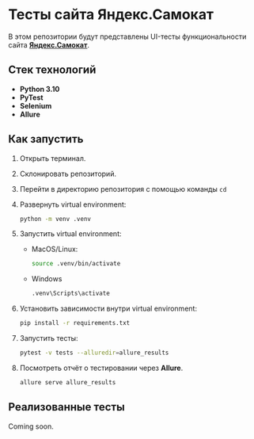 # Тесты сайта **Яндекс.Самокат**

В этом репозитории будут представлены UI-тесты функциональности сайта [**Яндекс.Самокат**](https://qa-scooter.praktikum-services.ru/).

## Стек технологий

- **Python 3.10**
- **PyTest**
- **Selenium**
- **Allure**

## Как запустить

1. Открыть терминал.
2. Склонировать репозиторий.
3. Перейти в директорию репозитория с помощью команды `cd`
4. Развернуть virtual environment:

   ```bash
   python -m venv .venv
   ```

5. Запустить virtual environment:

   - MacOS/Linux:

     ```bash
     source .venv/bin/activate
     ```

   - Windows

     ```bash
     .venv\Scripts\activate
     ```

6. Установить зависимости внутри virtual environment:

   ```bash
   pip install -r requirements.txt
   ```

7. Запустить тесты:

   ```bash
   pytest -v tests --alluredir=allure_results
   ```

8. Посмотреть отчёт о тестировании через **Allure**.

   ```bash
   allure serve allure_results
   ```

## Реализованные тесты

Coming soon.
